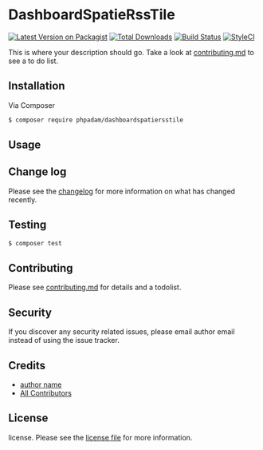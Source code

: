# DashboardSpatieRssTile

[![Latest Version on Packagist][ico-version]][link-packagist]
[![Total Downloads][ico-downloads]][link-downloads]
[![Build Status][ico-travis]][link-travis]
[![StyleCI][ico-styleci]][link-styleci]

This is where your description should go. Take a look at [contributing.md](contributing.md) to see a to do list.

## Installation

Via Composer

``` bash
$ composer require phpadam/dashboardspatiersstile
```

## Usage

## Change log

Please see the [changelog](changelog.md) for more information on what has changed recently.

## Testing

``` bash
$ composer test
```

## Contributing

Please see [contributing.md](contributing.md) for details and a todolist.

## Security

If you discover any security related issues, please email author email instead of using the issue tracker.

## Credits

- [author name][link-author]
- [All Contributors][link-contributors]

## License

license. Please see the [license file](license.md) for more information.

[ico-version]: https://img.shields.io/packagist/v/phpadam/dashboardspatiersstile.svg?style=flat-square
[ico-downloads]: https://img.shields.io/packagist/dt/phpadam/dashboardspatiersstile.svg?style=flat-square
[ico-travis]: https://img.shields.io/travis/phpadam/dashboardspatiersstile/master.svg?style=flat-square
[ico-styleci]: https://styleci.io/repos/12345678/shield

[link-packagist]: https://packagist.org/packages/phpadam/dashboardspatiersstile
[link-downloads]: https://packagist.org/packages/phpadam/dashboardspatiersstile
[link-travis]: https://travis-ci.org/phpadam/dashboardspatiersstile
[link-styleci]: https://styleci.io/repos/12345678
[link-author]: https://github.com/phpadam
[link-contributors]: ../../contributors
